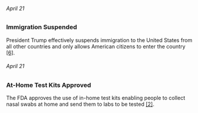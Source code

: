 ###### April 21

### Immigration Suspended

President Trump effectively suspends immigration to the United States from all other countries and only allows American citizens to enter the country [[6]](https://www.thinkglobalhealth.org/article/updated-timeline-coronavirus). 


###### April 21

### At-Home Test Kits Approved

The FDA approves the use of in-home test kits enabling people to collect nasal swabs at home and send them to labs to be tested [[2]](https://www.usatoday.com/in-depth/news/nation/2020/04/21/coronavirus-updates-how-covid-19-unfolded-u-s-timeline/2990956001/). 